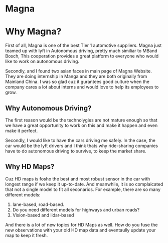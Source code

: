 # Magna

# Why Magna?

First of all, Magna is one of the best Tier 1 automotive suppliers. Magna just teamed up with lyft in Autonomous driving, pretty much similiar to MBand Bosch, This cooperation provides a great platform to everyone who would like to work on autonomous driving.

Secondly, and I found two asian faces in main page of Magna Website. They are doing internship in Manga and they are both originally from Mainland China. I was so glad cuz it gurantees good culture when the company cares a lot about interns and would love to help its employees to grow.

## Why Autonomous Driving?

The first reason would be the technolygies are not mature enough so that we have a great opportunity to work on this and make it happen and even make it perfect.

Secondly, I would like to have the cars driving me safely. In the case, the car would be the lyft drivers and I think thats why ride-sharing companies have to do autonomous driving to survive, to keep the market share.

## Why HD Maps?

Cuz HD maps is fosho the best and most robust sensor in the car with longest range if we keep it up-to-date. 
And meanwhile, it is so complaicated that not a single model to fit all seconarios. For example, there are so many different models: 
1. lane-based, road-based. 
2. Do you need different models for highways and urban roads?
3. Vision-based and lidar-based

And there is a lot of new topics for HD Maps as well. How do you fuse the new observations with your old HD map data and eventaully update your map to keep it fresh.

